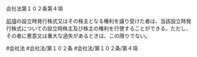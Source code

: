 会社法第１０２条第４項

[前項](会社法＿＿＿＿第１０２条第３項)の設立時発行株式又はその株主となる権利を譲り受けた者は、当該設立時発行株式についての設立時株主及び株主の権利を行使することができる。ただし、その者に悪意又は重大な過失があるときは、この限りでない。

#会社法
#会社法/第１０２条
#会社法/第１０２条/第４項
